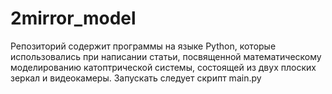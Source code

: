 # 2mirror_model
Репозиторий содержит программы на языке Python, которые использовались при написании статьи, посвященной математическому моделированию катоптрической системы, состоящей из двух плоских зеркал и видеокамеры. Запускать следует скрипт main.py
